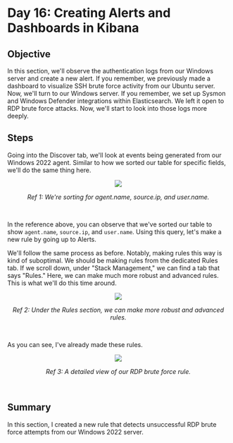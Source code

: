 # Day 16: Creating Alerts and Dashboards in Kibana
## Objective
In this section, we'll observe the authentication logs from our Windows server and create a new alert. If you remember, we previously made a dashboard to visualize SSH brute force activity from our Ubuntu server. Now, we'll turn to our Windows server. If you remember, we set up Sysmon and Windows Defender integrations within Elasticsearch. We left it open to RDP brute force attacks. Now, we'll start to look into those logs more deeply.

## Steps
Going into the Discover tab, we'll look at events being generated from our Windows 2022 agent. Similar to how we sorted our table for specific fields, we'll do the same thing here.

<p align="center"><img src="https://i.imgur.com/hwiuaBn.png"></p>
<p align="center"><i>Ref 1: We're sorting for agent.name, source.ip, and user.name.</i></p>
<br>

In the reference above, you can observe that we've sorted our table to show `agent.name`, `source.ip`, and `user.name`. Using this query, let's make a new rule by going up to Alerts.

We'll follow the same process as before. Notably, making rules this way is kind of suboptimal. We should be making rules from the dedicated Rules tab. If we scroll down, under "Stack Management," we can find a tab that says "Rules." Here, we can make much more robust and advanced rules. This is what we'll do this time around.

<p align="center"><img src="https://i.imgur.com/XPWE6n0.png"></p>
<p align="center"><i>Ref 2: Under the Rules section, we can make more robust and advanced rules.</i></p>
<br>

As you can see, I've already made these rules. 

<p align="center"><img src="https://i.imgur.com/zBKJW7M.png"></p>
<p align="center"><i>Ref 3: A detailed view of our RDP brute force rule.</i></p>
<br>

## Summary
In this section, I created a new rule that detects unsuccessful RDP brute force attempts from our Windows 2022 server.
